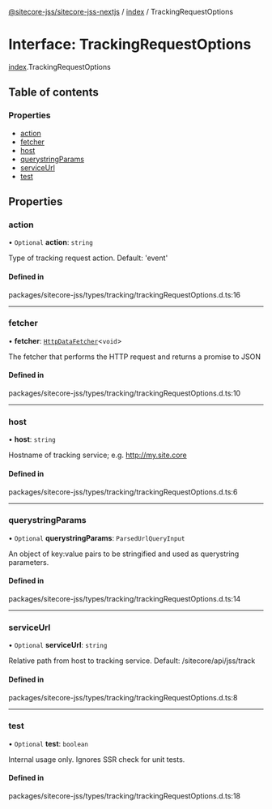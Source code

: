 [@sitecore-jss/sitecore-jss-nextjs](../README.md) / [index](../modules/index.md) / TrackingRequestOptions

# Interface: TrackingRequestOptions

[index](../modules/index.md).TrackingRequestOptions

## Table of contents

### Properties

- [action](index.TrackingRequestOptions.md#action)
- [fetcher](index.TrackingRequestOptions.md#fetcher)
- [host](index.TrackingRequestOptions.md#host)
- [querystringParams](index.TrackingRequestOptions.md#querystringparams)
- [serviceUrl](index.TrackingRequestOptions.md#serviceurl)
- [test](index.TrackingRequestOptions.md#test)

## Properties

### action

• `Optional` **action**: `string`

Type of tracking request action. Default: 'event'

#### Defined in

packages/sitecore-jss/types/tracking/trackingRequestOptions.d.ts:16

___

### fetcher

• **fetcher**: [`HttpDataFetcher`](../modules/index.md#httpdatafetcher)\<`void`\>

The fetcher that performs the HTTP request and returns a promise to JSON

#### Defined in

packages/sitecore-jss/types/tracking/trackingRequestOptions.d.ts:10

___

### host

• **host**: `string`

Hostname of tracking service; e.g. http://my.site.core

#### Defined in

packages/sitecore-jss/types/tracking/trackingRequestOptions.d.ts:6

___

### querystringParams

• `Optional` **querystringParams**: `ParsedUrlQueryInput`

An object of key:value pairs to be stringified and used as querystring parameters.

#### Defined in

packages/sitecore-jss/types/tracking/trackingRequestOptions.d.ts:14

___

### serviceUrl

• `Optional` **serviceUrl**: `string`

Relative path from host to tracking service. Default: /sitecore/api/jss/track

#### Defined in

packages/sitecore-jss/types/tracking/trackingRequestOptions.d.ts:8

___

### test

• `Optional` **test**: `boolean`

Internal usage only. Ignores SSR check for unit tests.

#### Defined in

packages/sitecore-jss/types/tracking/trackingRequestOptions.d.ts:18
